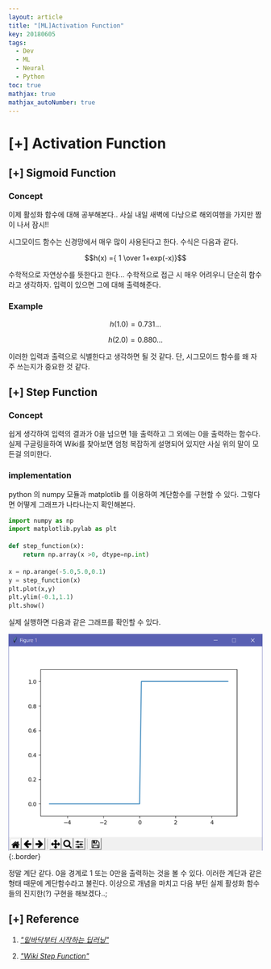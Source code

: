 ```yaml
---
layout: article
title: "[ML]Activation Function"
key: 20180605
tags:
  - Dev
  - ML
  - Neural
  - Python
toc: true
mathjax: true
mathjax_autoNumber: true
---
```


# [+] Activation Function

<!--more-->

## [+] Sigmoid Function



### Concept

이제 활성화 함수에 대해 공부해본다.. 사실 내일 새벽에 다낭으로 해외여행을 가지만 짬이 나서 잠시!!

시그모이드 함수는 신경망에서 매우 많이 사용된다고 한다.
수식은 다음과 같다.



$$h(x) ={ 1 \over 1+exp(-x)}$$



수학적으로 자연상수를 뜻한다고 한다... 수학적으로 접근 시 매우 어려우니 단순히 함수라고 생각하자.
입력이 있으면 그에 대해 출력해준다. 

### Example

$$h(1.0) = 0.731...$$ 

$$h(2.0) = 0.880...$$

이러한 입력과 출력으로 식별한다고 생각하면 될 것 같다. 단, 시그모이드 함수를 왜 자주 쓰는지가 중요한 것 같다.



## [+] Step Function

### Concept

쉽게 생각하여 입력의 결과가 0을 넘으면 1을 출력하고 그 외에는 0을 출력하는 함수다.
실제 구글링을하여 Wiki를 찾아보면 엄청 복잡하게 설명되어 있지만 사실 위의 말이 모든걸 의미한다.

### implementation

python 의 numpy 모듈과 matplotlib 를 이용하여 계단함수를 구현할 수 있다. 그렇다면 어떻게 그래프가 나타나는지 확인해본다.

```python
import numpy as np
import matplotlib.pylab as plt

def step_function(x):
    return np.array(x >0, dtype=np.int)

x = np.arange(-5.0,5.0,0.1)
y = step_function(x)
plt.plot(x,y)
plt.ylim(-0.1,1.1)
plt.show()

```

실제 실행하면 다음과 같은 그래프를 확인할 수 있다.

![stepf](https://github.com/Shhoya/Shhoya.github.io/blob/master/assets/images/task/step1.png?raw=true "StepFunc"){:.border}

정말 계단 같다. 0을 경계로 1 또는 0만을 출력하는 것을 볼 수 있다. 이러한 계단과 같은 형태 때문에 계단함수라고 불린다.
이상으로 개념을 마치고 다음 부턴 실제 활성화 함수들의 진지한(?) 구현을 해보겠다..;

## [+] Reference

1. <a href="http://www.hanbit.co.kr/store/books/look.php?p_code=B8475831198">*"밑바닥부터 시작하는 딥러닝"*</a>

2. <a href="https://en.wikipedia.org/wiki/Step_function">*"Wiki Step Function"*</a>
